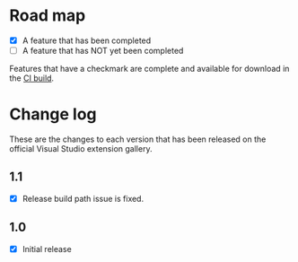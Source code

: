 # Road map

- [x] A feature that has been completed
- [ ] A feature that has NOT yet been completed

Features that have a checkmark are complete and available for
download in the
[CI build](http://vsixgallery.com/extension/25083678-3c5d-4bbc-aee6-db34e90f70a8/).

# Change log

These are the changes to each version that has been released
on the official Visual Studio extension gallery.

## 1.1

- [x] Release build path issue is fixed.

## 1.0

- [x] Initial release